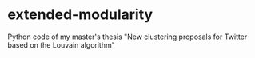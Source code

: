 # extended-modularity
Python code of my master's thesis "New clustering proposals for Twitter based on the Louvain algorithm"

